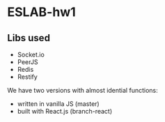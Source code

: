 # ESLAB-hw1
## Libs used
* Socket.io
* PeerJS
* Redis
* Restify

We have two versions with almost idential functions:
* written in vanilla JS (master)
* built with React.js (branch-react)